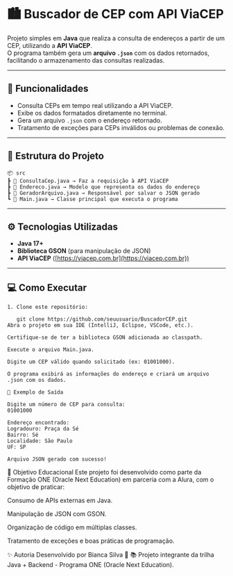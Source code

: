 # 🏙️ Buscador de CEP com API ViaCEP

Projeto simples em **Java** que realiza a consulta de endereços a partir de um CEP, utilizando a **API ViaCEP**.  
O programa também gera um **arquivo `.json`** com os dados retornados, facilitando o armazenamento das consultas realizadas.

---

## 🚀 Funcionalidades

- Consulta CEPs em tempo real utilizando a API ViaCEP.  
- Exibe os dados formatados diretamente no terminal.  
- Gera um arquivo `.json` com o endereço retornado.  
- Tratamento de exceções para CEPs inválidos ou problemas de conexão.

---

## 🧩 Estrutura do Projeto
```
📦 src
┣ 📜 ConsultaCep.java → Faz a requisição à API ViaCEP
┣ 📜 Endereco.java → Modelo que representa os dados do endereço
┣ 📜 GeradorArquivo.java → Responsável por salvar o JSON gerado
┗ 📜 Main.java → Classe principal que executa o programa
```
---

## ⚙️ Tecnologias Utilizadas

- **Java 17+**
- **Biblioteca GSON** (para manipulação de JSON)
- **API ViaCEP** ([https://viacep.com.br](https://viacep.com.br))

---

## 💻 Como Executar
```
1. Clone este repositório:
 
   git clone https://github.com/seuusuario/BuscadorCEP.git
Abra o projeto em sua IDE (IntelliJ, Eclipse, VSCode, etc.).

Certifique-se de ter a biblioteca GSON adicionada ao classpath.

Execute o arquivo Main.java.

Digite um CEP válido quando solicitado (ex: 01001000).

O programa exibirá as informações do endereço e criará um arquivo .json com os dados.
```
```
📄 Exemplo de Saída

Digite um número de CEP para consulta:
01001000

Endereço encontrado:
Logradouro: Praça da Sé
Bairro: Sé
Localidade: São Paulo
UF: SP

Arquivo JSON gerado com sucesso!
```
🎯 Objetivo Educacional
Este projeto foi desenvolvido como parte da Formação ONE (Oracle Next Education) em parceria com a Alura, com o objetivo de praticar:

Consumo de APIs externas em Java.

Manipulação de JSON com GSON.

Organização de código em múltiplas classes.

Tratamento de exceções e boas práticas de programação.

✨ Autoria
Desenvolvido por Bianca Silva 💙
📚 Projeto integrante da trilha Java + Backend - Programa ONE (Oracle Next Education).
